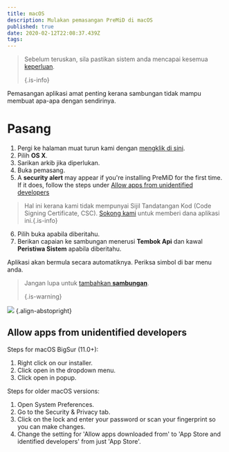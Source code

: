```yaml
---
title: macOS
description: Mulakan pemasangan PreMiD di macOS
published: true
date: 2020-02-12T22:08:37.439Z
tags:
---
```


> Sebelum teruskan, sila pastikan sistem anda mencapai kesemua [keperluan](/install/requirements). 
> 
> {.is-info}

Pemasangan aplikasi amat penting kerana sambungan tidak mampu membuat apa-apa dengan sendirinya.

# Pasang
1. Pergi ke halaman muat turun kami dengan [mengklik di sini](https://premid.app/downloads).
2. Pilih **OS X**.
3. Sarikan arkib jika diperlukan.
4. Buka pemasang.
5. A **security alert** may appear if you're installing PreMiD for the first time. If it does, follow the steps under [Allow apps from unidentified developers](https://docs.premid.app/install/macos#allow-apps-from-unidentified-developers)
> Hal ini kerana kami tidak mempunyai Sijil Tandatangan Kod (Code Signing Certificate, CSC). [Sokong kami](https://www.patreon.com/Timeraa) untuk memberi dana aplikasi ini.{.is-info}
6. Pilih buka apabila diberitahu.
7. Berikan capaian ke sambungan menerusi **Tembok Api** dan kawal **Peristiwa Sistem** apabila diberitahu.

Aplikasi akan bermula secara automatiknya. Periksa simbol di bar menu anda.

> Jangan lupa untuk [tambahkan **sambungan**](/install). 
> 
> {.is-warning}

![](https://img.icons8.com/color/2x/mac-logo.png) {.align-abstopright}

## Allow apps from unidentified developers
Steps for macOS BigSur (11.0+):
1. Right click on our installer.
2. Click open in the dropdown menu.
3. Click open in popup.

Steps for older macOS versions:
1. Open System Preferences.
2. Go to the Security & Privacy tab.
3. Click on the lock and enter your password or scan your fingerprint so you can make changes.
4. Change the setting for 'Allow apps downloaded from' to 'App Store and identified developers' from just 'App Store'.